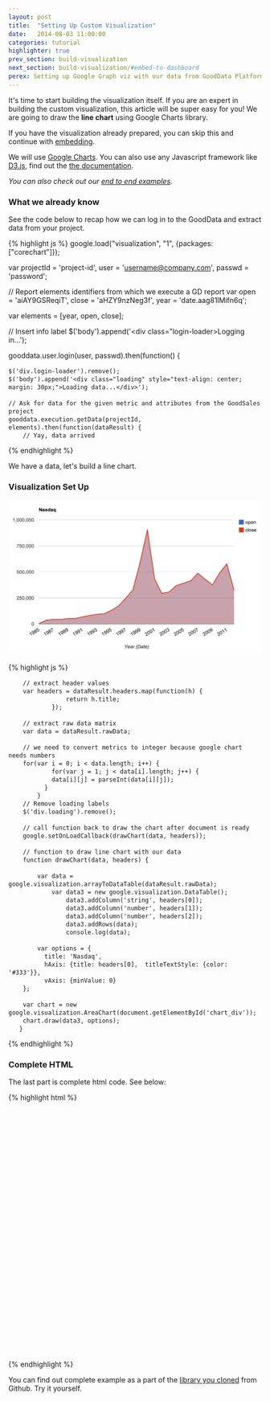 ```yaml
---
layout: post
title:  "Setting Up Custom Visualization"
date:   2014-08-03 11:00:00
categories: tutorial
highlighter: true
prev_section: build-visualization
next_section: build-visualization/#embed-to-dashboard
perex: Setting up Google Graph viz with our data from GoodData Platform.
---
```


It's time to start building the visualization itself. If you are an expert in building the custom visualization, this article will be super easy for you! We are going to draw the **line chart** using Google Charts library.

If you have the visualization already prepared, you can skip this and continue with [embedding](/tutorial/embedding-custom-visualization-into-dashboard).

We will use [Google Charts](https://google-developers.appspot.com/chart/). You can also use any Javascript framework like [D3.js](http://d3js.org/), find out the [the documentation](https://github.com/mbostock/d3/wiki). 

_You can also check out our [end to end examples](http://sdk.gooddata.com/gooddata-js/build-visualization/#examples)._

### What we already know

See the code below to recap how we can log in to the GoodData and extract data from your project. 

{% highlight js %}
google.load("visualization", "1", {packages:["corechart"]});

var projectId = 'project-id', 
	user = 'username@company.com',
	passwd = 'password';

// Report elements identifiers from which we execute a GD report
var open = 'aiAY9GSReqiT',
	close = 'aHZY9nzNeg3f',
	year = 'date.aag81lMifn6q';
    
var elements = [year, open, close];

// Insert info label
$('body').append('<div class="login-loader>Logging in...</div>');

gooddata.user.login(user, passwd).then(function() {

    $('div.login-loader').remove();
    $('body').append('<div class="loading" style="text-align: center; margin: 30px;">Loading data...</div>');

    // Ask for data for the given metric and attributes from the GoodSales project
    gooddata.execution.getData(projectId, elements).then(function(dataResult) {
        // Yay, data arrived  

{% endhighlight %}

We have a data, let's build a line chart.

### Visualization Set Up

<img src="/images/posts/google-line-chart.png" width="650" />

{% highlight js %}

 		// extract header values
        var headers = dataResult.headers.map(function(h) {
                    return h.title;
                });
        
        // extract raw data matrix
        var data = dataResult.rawData;
		
		// we need to convert metrics to integer because google chart needs numbers
       	for(var i = 0; i < data.length; i++) {
				for(var j = 1; j < data[i].length; j++) {
				data[i][j] = parseInt(data[i][j]);
			  }
			}    
        // Remove loading labels
        $('div.loading').remove();  
        
        // call function back to draw the chart after document is ready
        google.setOnLoadCallback(drawChart(data, headers));
		
		// function to draw line chart with our data 
		function drawChart(data, headers) {

            var data = google.visualization.arrayToDataTable(dataResult.rawData);
            	var data3 = new google.visualization.DataTable();
		    		data3.addColumn('string', headers[0]);
		    		data3.addColumn('number', headers[1]);
		    		data3.addColumn('number', headers[2]);
		    		data3.addRows(data);
		    		console.log(data);
		    
            var options = {
              title: 'Nasdaq',
              hAxis: {title: headers[0],  titleTextStyle: {color: '#333'}},
              vAxis: {minValue: 0}
        };

        var chart = new google.visualization.AreaChart(document.getElementById('chart_div'));
        chart.draw(data3, options);
       }
{% endhighlight %}

### Complete HTML

The last part is complete html code. See below:

{% highlight html %}
<html>
  <head>
    <script type="text/javascript" src="https://www.google.com/jsapi"></script>
    <script src="//ajax.googleapis.com/ajax/libs/jquery/1.10.2/jquery.min.js"></script>
	<script type="text/javascript" src="../gooddata.js"></script>
  </head>
  <body>
    <div id="chart_div" style="width: 900px; height: 500px;"></div>
  </body>
    <script type="text/javascript" src="linechart.js"></script>    
</html>
{% endhighlight %}


You can find out complete example as a part of the [library you cloned](https://github.com/gooddata/gooddata-js) from Github. Try it yourself. 
